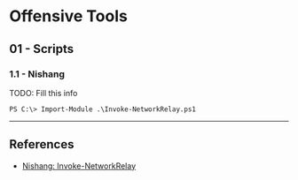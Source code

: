 # Offensive Tools

## 01 - Scripts

### 1.1 - Nishang

TODO: Fill this info

```
PS C:\> Import-Module .\Invoke-NetworkRelay.ps1
```

---
## References

- [Nishang: Invoke-NetworkRelay](https://github.com/samratashok/nishang/blob/master/Pivot/Invoke-NetworkRelay.ps1)